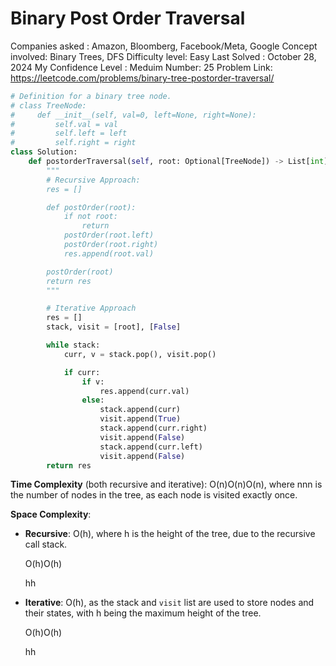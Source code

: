 # Binary Post Order Traversal

Companies asked : Amazon, Bloomberg, Facebook/Meta, Google
Concept involved: Binary Trees, DFS
Difficulty level: Easy
Last Solved : October 28, 2024
My Confidence Level : Meduim
Number: 25
Problem Link: https://leetcode.com/problems/binary-tree-postorder-traversal/

```python
# Definition for a binary tree node.
# class TreeNode:
#     def __init__(self, val=0, left=None, right=None):
#         self.val = val
#         self.left = left
#         self.right = right
class Solution:
    def postorderTraversal(self, root: Optional[TreeNode]) -> List[int]:
        """
        # Recursive Approach: 
        res = []

        def postOrder(root): 
            if not root: 
                return 
            postOrder(root.left)
            postOrder(root.right)
            res.append(root.val)

        postOrder(root)
        return res
        """ 

        # Iterative Approach
        res = [] 
        stack, visit = [root], [False]

        while stack: 
            curr, v = stack.pop(), visit.pop()

            if curr: 
                if v: 
                    res.append(curr.val)
                else: 
                    stack.append(curr)
                    visit.append(True)
                    stack.append(curr.right)
                    visit.append(False)
                    stack.append(curr.left)
                    visit.append(False)
        return res 
```

**Time Complexity** (both recursive and iterative): O(n)O(n)O(n), where nnn is the number of nodes in the tree, as each node is visited exactly once.

**Space Complexity**:

- **Recursive**: O(h), where h is the height of the tree, due to the recursive call stack.
    
    O(h)O(h)
    
    hh
    
- **Iterative**: O(h), as the stack and `visit` list are used to store nodes and their states, with h being the maximum height of the tree.
    
    O(h)O(h)
    
    hh